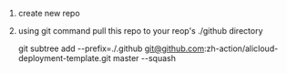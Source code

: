 1. create new repo
2. using git command pull this repo to your reop's ./github directory
   
    git subtree add --prefix=./.github git@github.com:zh-action/alicloud-deployment-template.git master --squash
